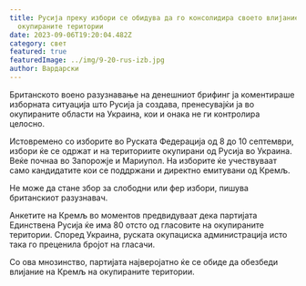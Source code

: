 ```yaml
---
title: Русија преку избори се обидува да го консолидира своето влијание на
  окупираните територии
date: 2023-09-06T19:20:04.482Z
category: свет
featured: true
featuredImage: ../img/9-20-rus-izb.jpg
author: Вардарски
---
```

Британското воено разузнавање на денешниот брифинг ја коментираше изборната ситуација што Русија ја создава, пренесувајќи ја во окупираните области на Украина, кои и онака не ги контролира целосно.

Истовремено со изборите во Руската Федерација од 8 до 10 септември, избори ќе се одржат и на териториите окупирани од Русија во Украина. Веќе почнаа во Запорожје и Мариупол. На изборите ќе учествуваат само кандидатите кои се поддржани и директно емитувани од Кремљ.

Не може да стане збор за слободни или фер избори, пишува британскиот разузнавач.

Анкетите на Кремљ во моментов предвидуваат дека партијата Единствена Русија ќе има 80 отсто од гласовите на окупираните територии. Според Украина, руската окупациска администрација исто така го преценила бројот на гласачи.

Со ова мнозинство, партијата најверојатно ќе се обиде да обезбеди влијание на Кремљ на окупираните територии.